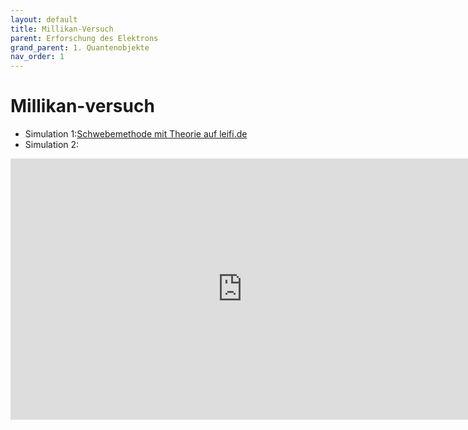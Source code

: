 ```yaml
---
layout: default
title: Millikan-Versuch
parent: Erforschung des Elektrons
grand_parent: 1. Quantenobjekte
nav_order: 1
---
```

# Millikan-versuch

* Simulation 1:[Schwebemethode mit Theorie auf leifi.de](http://www.leifiphysik.de/elektrizitaetslehre/ladungen-felder-oberstufe/versuche/millikan-versuch-schwebemethode "Schwebemethode mit Theorie")
* Simulation 2:

<iframe scrolling="no" src="https://www.geogebra.org/material/iframe/id/pHfSpFwH/width/741/height/418/border/888888/smb/false/stb/false/stbh/false/ai/false/asb/false/sri/false/rc/false/ld/false/sdz/false/ctl/false" width="741px" height="418px" style="border:0px;"> </iframe>
